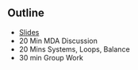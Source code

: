 ## Outline
- [Slides](https://docs.google.com/presentation/d/1uAetOnfggzveGghece6A0NgGgMXQ8v8cDA54FXqsL08/edit?usp=sharing)
- 20 Min MDA Discussion
- 20 Mins Systems, Loops, Balance
- 30 min Group Work
